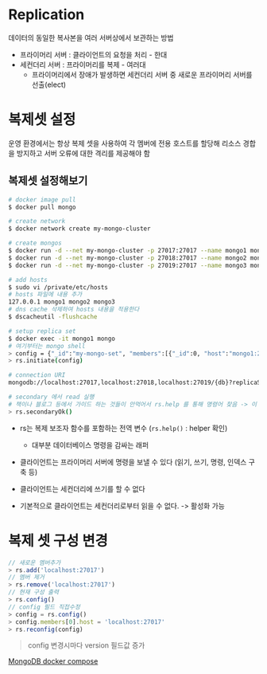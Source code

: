 # Replication
데이터의 동일한 복사본을 여러 서버상에서 보관하는 방법  
- 프라이머리 서버 : 클라이언트의 요청을 처리 - 한대
- 세컨더리 서버 : 프라이머리를 복제 - 여러대
  - 프라이머리에서 장애가 발생하면 세컨더리 서버 중 새로운 프라이머리 서버를 선출(elect)

# 복제셋 설정
운영 환경에서는 항상 복제 셋을 사용하여 각 멤버에 전용 호스트를 할당해 리소스 경합을 방지하고 서버 오류에 대한 격리를 제공해야 함

## 복제셋 설정해보기
```bash
# docker image pull
$ docker pull mongo

# create network
$ docker network create my-mongo-cluster

# create mongos
$ docker run -d --net my-mongo-cluster -p 27017:27017 --name mongo1 mongo mongod --replSet my-mongo-set
$ docker run -d --net my-mongo-cluster -p 27018:27017 --name mongo2 mongo mongod --replSet my-mongo-set
$ docker run -d --net my-mongo-cluster -p 27019:27017 --name mongo3 mongo mongod --replSet my-mongo-set

# add hosts
$ sudo vi /private/etc/hosts
# hosts 파일에 내용 추가
127.0.0.1 mongo1 mongo2 mongo3
# dns cache 삭제하여 hosts 내용을 적용한다
$ dscacheutil -flushcache

# setup replica set
$ docker exec -it mongo1 mongo
# 여기부터는 mongo shell
> config = {"_id":"my-mongo-set", "members":[{"_id":0, "host":"mongo1:27017"}, {"_id":1, "host":"mongo2:27017"}, {"_id":2, "host":"mongo3:27017"}]}
> rs.initiate(config)

# connection URI
mongodb://localhost:27017,localhost:27018,localhost:27019/{db}?replicaSet=my-mongo-set

# secondary 에서 read 실행
# 책이나 블로그 등에서 가이드 하는 것들이 안먹어서 rs.help 를 통해 명령어 찾음 -> 이 명령어는 해당 노드로 이동후에만 사용 가능함
> rs.secondaryOk()
```

- rs는 복제 보조자 함수를 포함하는 전역 변수 (`rs.help()` : helper 확인)
  - 대부분 데이터베이스 명령을 감싸는 래퍼

- 클라이언트는 프라이머리 서버에 명령을 보낼 수 있다 (읽기, 쓰기, 명령, 인덱스 구축 등)
- 클라이언트는 세컨더리에 쓰기를 할 수 없다
- 기본적으로 클라이언트는 세컨더리로부터 읽을 수 없다. -> 활성화 가능

# 복제 셋 구성 변경
```javascript
// 새로운 멤버추가
> rs.add('localhost:27017')
// 멤버 제거
> rs.remove('localhost:27017')
// 현재 구성 출력
> rs.config()
// config 필드 직접수정
> config = rs.config()
> config.members[0].host = 'localhost:27017'
> rs.reconfig(config)
```
> config 변경시마다 version 필드값 증가

[MongoDB docker compose](https://smoh.tistory.com/419)